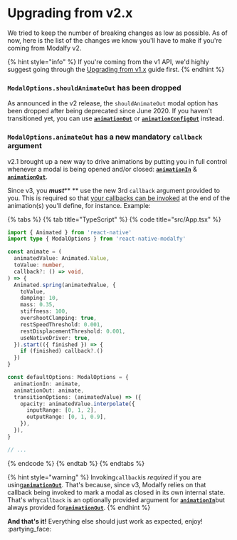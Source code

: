 # Upgrading from v2.x

We tried to keep the number of breaking changes as low as possible. As of now, here is the list of the changes we know you'll have to make if you're coming from Modalfy v2.

{% hint style="info" %}
If you're coming from the v1 API, we'd highly suggest going through the [Upgrading from v1.x](https://colorfy-software.gitbook.io/react-native-modalfy/v/2.x/guides/upgrading) guide first.
{% endhint %}

### `ModalOptions.shouldAnimateOut` has been dropped

As announced in the v2 release, the `shouldAnimateOut` modal option has been dropped after being deprecated since June 2020. If you haven't transitioned yet, you can use [**`animationOut`**](../api/types/modaloptions.md#animationout) or [**`animationConfigOut`**](../api/types/modaloptions.md#animateoutconfig) instead.

### `ModalOptions.animateOut` has a new mandatory `callback` argument

v2.1 brought up a new way to drive animations by putting you in full control whenever a modal is being opened and/or closed: [**`animationIn`**](../api/types/modaloptions.md#animationin) & [**`animationOut`**](../api/types/modaloptions.md#animationout).

Since v3, you _**must**_** ** use the new 3rd `callback` argument provided to you. This is required so that [your callbacks can be invoked](triggering-a-callback.md) at the end of the animation(s) you'll define, for instance. Example:

{% tabs %}
{% tab title="TypeScript" %}
{% code title="src/App.tsx" %}
```typescript
import { Animated } from 'react-native'
import type { ModalOptions } from 'react-native-modalfy'

const animate = (
  animatedValue: Animated.Value,
  toValue: number,
  callback?: () => void,
) => {
  Animated.spring(animatedValue, {
    toValue,
    damping: 10,
    mass: 0.35,
    stiffness: 100,
    overshootClamping: true,
    restSpeedThreshold: 0.001,
    restDisplacementThreshold: 0.001,
    useNativeDriver: true,
  }).start(({ finished }) => {
    if (finished) callback?.()
  })
}

const defaultOptions: ModalOptions = {
  animationIn: animate,
  animationOut: animate,
  transitionOptions: (animatedValue) => ({
    opacity: animatedValue.interpolate({
      inputRange: [0, 1, 2],
      outputRange: [0, 1, 0.9],
    }),
  }),
}

// ...
```
{% endcode %}
{% endtab %}
{% endtabs %}

{% hint style="warning" %}
Invoking`callback`is _required_ if you are using[**`animationOut`**](../api/types/modaloptions.md#animationout). That's because, since v3, Modalfy relies on that callback being invoked to mark a modal as closed in its own internal state. That's why`callback` is an optionally provided argument for [**`animationIn`**](../api/types/modaloptions.md#animationin)but always provided for[**`animationOut`**](../api/types/modaloptions.md#animationout).
{% endhint %}

**And that's it!** Everything else should just work as expected, enjoy! :partying\_face:&#x20;

